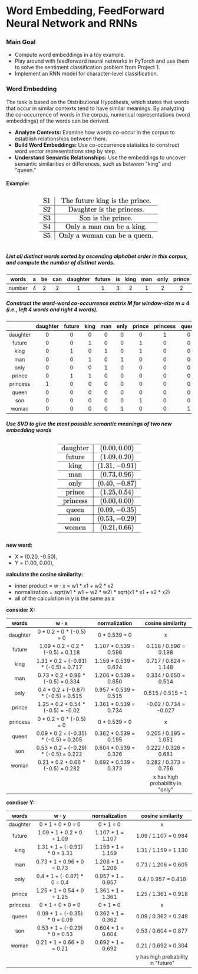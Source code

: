 # Word Embedding, FeedForward Neural Network and RNNs

### Main Goal

* Compute word embeddings in a toy example.
* Play around with feedforward neural networks in PyTorch and use them to solve the sentiment classification problem
  from Project 1.
* Implement an RNN model for character-level classification.

### Word Embedding

The task is based on the Distributional Hypothesis, which states that words that occur in similar contexts tend to have
similar meanings.
By analyzing the co-occurrence of words in the corpus, numerical representations (word embeddings) of the words can be
derived.

* **Analyze Contexts:** Examine how words co-occur in the corpus to establish relationships between them.
* **Build Word Embeddings:** Use co-occurrence statistics to construct word vector representations step by step.
* **Understand Semantic Relationships:** Use the embeddings to uncover semantic similarities or differences, such as
  between "king" and "queen."

#### Example:

<p align="center">
  <img src="example_sentences.png" alt="Example Sentences" width="350">
</p>

##### List all distinct words sorted by ascending alphabet order in this corpus, and compute the number of distinct words.

| words  | a | be | can | daughter | future | is | king | man | only | prince | princess | queen | son | the | woman |
|:------:|:-:|:--:|:---:|:--------:|:------:|:--:|:----:|:---:|:----:|:------:|:--------:|:-----:|:---:|:---:|:-----:|
| number | 4 | 2  |  2  |    1     |   1    | 3  |  2   |  1  |  2   |   2    |    1     |   1   |  1  |  3  |   1   |

##### Construct the word-word co-occurrence matrix M for window-size m = 4 (i.e., left 4 words and right 4 words).

|          | daughter | future | king | man | only | prince | princess | queen | son | woman |
|:--------:|:--------:|:------:|:----:|:---:|:----:|:------:|:--------:|:-----:|:---:|:-----:|
| daughter |    0     |   0    |  0   |  0  |  0   |   0    |    1     |   0   |  0  |   0   |
|  future  |    0     |   0    |  1   |  0  |  0   |   1    |    0     |   0   |  0  |   0   |
|   king   |    0     |   1    |  0   |  1  |  0   |   1    |    0     |   0   |  0  |   0   |
|   man    |    0     |   0    |  1   |  0  |  1   |   0    |    0     |   0   |  0  |   0   |
|   only   |    0     |   0    |  0   |  1  |  0   |   0    |    0     |   0   |  0  |   1   |
|  prince  |    0     |   1    |  1   |  0  |  0   |   0    |    0     |   0   |  1  |   0   |
| princess |    1     |   0    |  0   |  0  |  0   |   0    |    0     |   0   |  0  |   0   |
|  queen   |    0     |   0    |  0   |  0  |  0   |   0    |    0     |   0   |  0  |   1   |
|   son    |    0     |   0    |  0   |  0  |  0   |   1    |    0     |   0   |  0  |   0   |
|  woman   |    0     |   0    |  0   |  0  |  1   |   0    |    0     |   1   |  0  |   0   |

##### Use SVD to give the most possible semantic meanings of two new embedding words

<p align="center">
  <img src="example_SVD_result.png" alt="SVD_result" width="250">
</p>

**new word:**

- X = (0.20, -0.50),
- Y = (1.00, 0.00),

**calculate the cosine similarity:**

- inner product = w · x = w1 * x1 + w2 * x2
- normalization = sqrt(w1 * w1 + w2 * w2) * sqrt(x1 * x1 + x2 * x2)
- all of the calculation in y is the same as x

**consider X:**

|  words   |                 w · x                 |     normalization     |        cosine similarity         |
|:--------:|:-------------------------------------:|:---------------------:|:--------------------------------:|
| daughter |       0 * 0.2 + 0 * (-0.5) = 0        |     0 * 0.539 = 0     |                x                 |
|  future  |   1.09 * 0.2 + 0.2 * (-0.5) = 0.118   | 1.107 * 0.539 = 0.596 |      0.118 / 0.596 = 0.198       |
|   king   | 1.31 * 0.2 + (-0.91) * (-0.5) = 0.717 | 1.159 * 0.539 = 0.624 |      0.717 / 0.624 = 1.148       |
|   man    |  0.73 * 0.2 + 0.96 * (-0.5) = 0.334   | 1.206 * 0.539 = 0.650 |      0.334 / 0.650 = 0.514       |
|   only   | 0.4 * 0.2 + (-0.87) * (-0.5) = 0.515  | 0.957 * 0.539 = 0.515 |        0.515 / 0.515 = 1         |
|  prince  |  1.25 * 0.2 + 0.54 * (-0.5) = -0.02   | 1.361 * 0.539 = 0.734 |      -0.02 / 0.734 = -0.027      |
| princess |       0 * 0.2 + 0 * (-0.5) = 0        |     0 * 0.539 = 0     |                x                 |
|  queen   | 0.09 * 0.2 + (-0.35) * (-0.5) = 0.205 | 0.362 * 0.539 = 0.195 |      0.205 / 0.195 = 1.051       |
|   son    | 0.53 * 0.2 + (-0.29) * (-0.5) = 0.222 | 0.604 * 0.539 = 0.326 |      0.222 / 0.326 = 0.681       |
|  woman   |  0.21 * 0.2 + 0.66 * (-0.5) = 0.282   | 0.692 * 0.539 = 0.373 |      0.282 / 0.373 = 0.756       |
|          |                                       |                       | x has high probability in "only" |

**condiser Y:**

|  words   |             w · y             |   normalization   |         cosine similarity          |
|:--------:|:-----------------------------:|:-----------------:|:----------------------------------:|
| daughter |       0 * 1 + 0 * 0 = 0       |     0 * 1 = 0     |                 x                  |
|  future  |   1.09 * 1 + 0.2 * 0 = 1.09   | 1.107 * 1 = 1.107 |        1.09 / 1.107 = 0.984        |
|   king   | 1.31 * 1 + (-0.91) * 0 = 1.31 | 1.159 * 1 = 1.159 |        1.31 / 1.159 = 1.130        |
|   man    |  0.73 * 1 + 0.96 * 0 = 0.73   | 1.206 * 1 = 1.206 |        0.73 / 1.206 = 0.605        |
|   only   |  0.4 * 1 + (-0.87) * 0 = 0.4  | 0.957 * 1 = 0.957 |        0.4 / 0.957 = 0.418         |
|  prince  |  1.25 * 1 + 0.54 * 0 = 1.25   | 1.361 * 1 = 1.361 |        1.25 / 1.361 = 0.918        |
| princess |       0 * 1 + 0 * 0 = 0       |     0 * 1 = 0     |                 x                  |
|  queen   | 0.09 * 1 + (-0.35) * 0 = 0.09 | 0.362 * 1 = 0.362 |        0.09 / 0.362 = 0.249        |
|   son    | 0.53 * 1 + (-0.29) * 0 = 0.53 | 0.604 * 1 = 0.604 |        0.53 / 0.604 = 0.877        |
|  woman   |  0.21 * 1 + 0.66 * 0 = 0.21   | 0.692 * 1 = 0.692 |        0.21 / 0.692 = 0.304        |
|          |                               |                   | y has high probability in "future" |